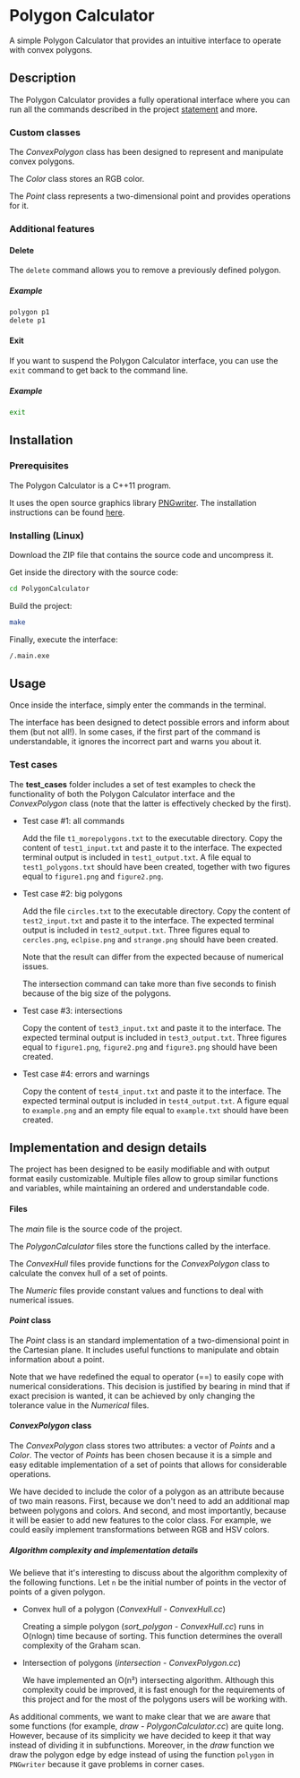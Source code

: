 # Polygon Calculator

A simple Polygon Calculator that provides an intuitive interface to operate with convex polygons.

## Description

The Polygon Calculator provides a fully operational interface where you can run all the commands described in the project [statement](https://github.com/jordi-petit/ap2-poligons-2019) and more.

### Custom classes

The *ConvexPolygon* class has been designed to represent and manipulate convex polygons.

The *Color* class stores an RGB color.

The *Point* class represents a two-dimensional point and provides operations for it.

### Additional features

#### Delete

The `delete` command allows you to remove a previously defined polygon.

##### Example

```bash
polygon p1
delete p1
```
#### Exit

If you want to suspend the Polygon Calculator interface, you can use the `exit` command to get back to the command line.

##### Example

```bash
exit
```

## Installation

### Prerequisites

The Polygon Calculator is a C++11 program.

It uses the open source graphics library [PNGwriter](https://github.com/pngwriter/pngwriter). The installation instructions can be found [here](https://github.com/jordi-petit/ap2-imatges/).

### Installing (Linux)

Download the ZIP file that contains the source code and uncompress it.

Get inside the directory with the source code:

```bash
cd PolygonCalculator
```

Build the project:

```bash
make
```

Finally, execute the interface:

```bash
/.main.exe
```

## Usage

Once inside the interface, simply enter the commands in the terminal.

The interface has been designed to detect possible errors and inform about them (but not all!). In some cases, if the first part of the command is understandable, it ignores the incorrect part and warns you about it.

### Test cases

The **test_cases** folder includes a set of test examples to check the functionality of both the Polygon Calculator interface and the *ConvexPolygon* class (note that the latter is effectively checked by the first).

- Test case #1: all commands

	Add the file `t1_morepolygons.txt` to the executable directory. Copy the content of `test1_input.txt` and paste it to the interface. The expected terminal output is included in `test1_output.txt`. A file equal to `test1_polygons.txt` should have been created, together with two figures equal to `figure1.png` and `figure2.png`.

- Test case #2: big polygons

	Add the file `circles.txt` to the executable directory. Copy the content of `test2_input.txt` and paste it to the interface. The expected terminal output is included in `test2_output.txt`. Three figures equal to `cercles.png`, `eclpise.png` and `strange.png` should have been created.

	Note that the result can differ from the expected because of numerical issues.

	The intersection command can take more than five seconds to finish because of the big size of the polygons.

- Test case #3: intersections

	Copy the content of `test3_input.txt` and paste it to the interface. The expected terminal output is included in `test3_output.txt`. Three figures equal to `figure1.png`, `figure2.png` and `figure3.png` should have been created.

- Test case #4: errors and warnings

	Copy the content of `test4_input.txt` and paste it to the interface. The expected terminal output is included in `test4_output.txt`. A figure equal to `example.png` and an empty file equal to `example.txt` should have been created.

## Implementation and design details

The project has been designed to be easily modifiable and with output format easily customizable. Multiple files allow to group similar functions and variables, while maintaining an ordered and understandable code.

#### Files

The *main* file is the source code of the project.

The *PolygonCalculator* files store the functions called by the interface.

The *ConvexHull* files provide functions for the *ConvexPolygon* class to calculate the convex hull of a set of points.

The *Numeric* files provide constant values and functions to deal with numerical issues.

#### *Point* class

The *Point* class is an standard implementation of a two-dimensional point in the Cartesian plane. It includes useful functions to manipulate and obtain information about a point.

Note that we have redefined the equal to operator (==) to easily cope with numerical considerations. This decision is justified by bearing in mind that if exact precision is wanted, it can be achieved by only changing the tolerance value in the *Numerical* files.

#### *ConvexPolygon* class

The *ConvexPolygon* class stores two attributes: a vector of *Points* and a *Color*. The vector of *Points* has been chosen because it is a simple and easy editable implementation of a set of points that allows for considerable operations.

We have decided to include the color of a polygon as an attribute because of two main reasons. First, because we don't need to add an additional map between polygons and colors. And second, and most importantly, because it will be easier to add new features to the color class. For example, we could easily implement transformations between RGB and HSV colors.

##### Algorithm complexity and implementation details

We believe that it's interesting to discuss about the algorithm complexity of the following functions. Let `n` be the initial number of points in the vector of points of a given polygon.

- Convex hull of a polygon (*ConvexHull - ConvexHull.cc*)

	Creating a simple polygon (*sort_polygon - ConvexHull.cc*) runs in O(nlogn) time because of sorting. This function determines the overall complexity of the Graham scan.

- Intersection of polygons (*intersection - ConvexPolygon.cc*)

	We have implemented an O(n²) intersecting algorithm. Although this complexity could be improved, it is fast enough for the requirements of this project and for the most of the polygons users will be working with.

As additional comments, we want to make clear that we are aware that some functions (for example, *draw - PolygonCalculator.cc*) are quite long. However, because of its simplicity we have decided to keep it that way instead of dividing it in subfunctions. Moreover, in the *draw* function we draw the polygon edge by edge instead of using the function `polygon` in `PNGwriter` because it gave problems in corner cases.
